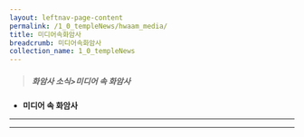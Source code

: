 ```yaml
---
layout: leftnav-page-content
permalink: /1_0_templeNews/hwaam_media/
title: 미디어속화암사
breadcrumb: 미디어속화암사
collection_name: 1_0_templeNews
---
```


> ##### **화암사 소식>미디어 속 화암사**

* **미디어 속 화암사**
---
---
